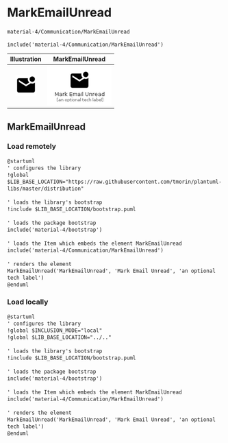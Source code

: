 # MarkEmailUnread


```text
material-4/Communication/MarkEmailUnread
```

```text
include('material-4/Communication/MarkEmailUnread')
```



| Illustration | MarkEmailUnread |
| :---: | :---: |
| ![illustration for Illustration](../../material-4/Communication/MarkEmailUnread.png) | ![illustration for MarkEmailUnread](../../material-4/Communication/MarkEmailUnread.Local.png) |




## MarkEmailUnread

### Load remotely
```plantuml
@startuml
' configures the library
!global $LIB_BASE_LOCATION="https://raw.githubusercontent.com/tmorin/plantuml-libs/master/distribution"

' loads the library's bootstrap
!include $LIB_BASE_LOCATION/bootstrap.puml

' loads the package bootstrap
include('material-4/bootstrap')

' loads the Item which embeds the element MarkEmailUnread
include('material-4/Communication/MarkEmailUnread')

' renders the element
MarkEmailUnread('MarkEmailUnread', 'Mark Email Unread', 'an optional tech label')
@enduml
```

### Load locally
```plantuml
@startuml
' configures the library
!global $INCLUSION_MODE="local"
!global $LIB_BASE_LOCATION="../.."

' loads the library's bootstrap
!include $LIB_BASE_LOCATION/bootstrap.puml

' loads the package bootstrap
include('material-4/bootstrap')

' loads the Item which embeds the element MarkEmailUnread
include('material-4/Communication/MarkEmailUnread')

' renders the element
MarkEmailUnread('MarkEmailUnread', 'Mark Email Unread', 'an optional tech label')
@enduml
```

